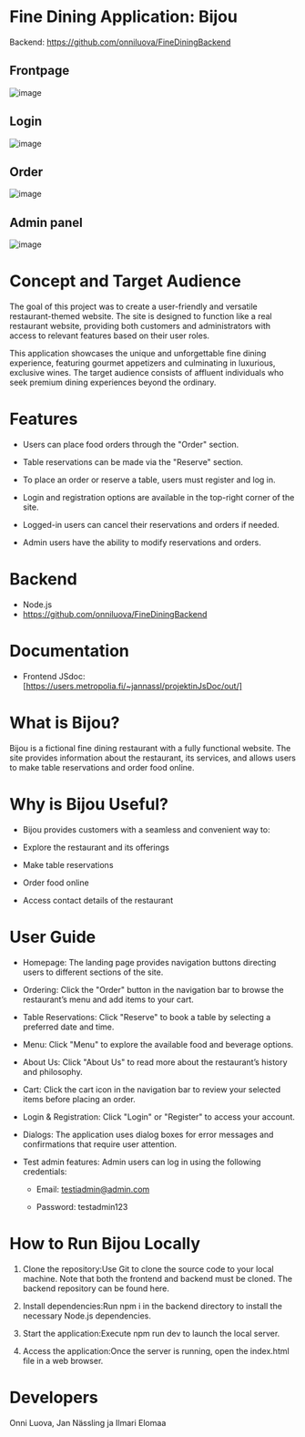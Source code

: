 # Fine Dining Application: Bijou

Backend: https://github.com/onniluova/FineDiningBackend

## Frontpage
![image](https://github.com/user-attachments/assets/3ea3f047-f35d-4d31-b971-70b3b061f4d6)

## Login
![image](https://github.com/user-attachments/assets/9f1dfb79-9dde-449a-a73d-cc8a7c35e039)

## Order
![image](https://github.com/user-attachments/assets/6a487974-31ec-4cf8-89f4-0a3bc1646691)

## Admin panel
![image](https://github.com/user-attachments/assets/d48b8505-a0d4-431f-b81c-1569a30ac4af)


# Concept and Target Audience

The goal of this project was to create a user-friendly and versatile restaurant-themed website. The site is designed to function like a real restaurant website, providing both customers and administrators with access to relevant features based on their user roles.

This application showcases the unique and unforgettable fine dining experience, featuring gourmet appetizers and culminating in luxurious, exclusive wines. The target audience consists of affluent individuals who seek premium dining experiences beyond the ordinary.

# Features

- Users can place food orders through the "Order" section.

- Table reservations can be made via the "Reserve" section.

- To place an order or reserve a table, users must register and log in.

- Login and registration options are available in the top-right corner of the site.

- Logged-in users can cancel their reservations and orders if needed.

- Admin users have the ability to modify reservations and orders.

# Backend
- Node.js
- https://github.com/onniluova/FineDiningBackend

# Documentation
- Frontend JSdoc: [https://users.metropolia.fi/~jannassl/projektinJsDoc/out/]

# What is Bijou?

Bijou is a fictional fine dining restaurant with a fully functional website. The site provides information about the restaurant, its services, and allows users to make table reservations and order food online.

# Why is Bijou Useful?

- Bijou provides customers with a seamless and convenient way to:

- Explore the restaurant and its offerings

- Make table reservations

- Order food online

- Access contact details of the restaurant

# User Guide

- Homepage: The landing page provides navigation buttons directing users to different sections of the site.

- Ordering: Click the "Order" button in the navigation bar to browse the restaurant’s menu and add items to your cart.

- Table Reservations: Click "Reserve" to book a table by selecting a preferred date and time.

- Menu: Click "Menu" to explore the available food and beverage options.

- About Us: Click "About Us" to read more about the restaurant’s history and philosophy.

- Cart: Click the cart icon in the navigation bar to review your selected items before placing an order.

- Login & Registration: Click "Login" or "Register" to access your account.

- Dialogs: The application uses dialog boxes for error messages and confirmations that require user attention.

- Test admin features: Admin users can log in using the following credentials:

  - Email: testiadmin@admin.com

  - Password: testadmin123
  
# How to Run Bijou Locally

1. Clone the repository:Use Git to clone the source code to your local machine. Note that both the frontend and backend must be cloned. The backend repository can be found here.

2. Install dependencies:Run npm i in the backend directory to install the necessary Node.js dependencies.

3. Start the application:Execute npm run dev to launch the local server.

4. Access the application:Once the server is running, open the index.html file in a web browser.
   
# Developers
Onni Luova, Jan Nässling ja Ilmari Elomaa
